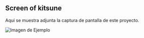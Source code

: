 
## Screen of kitsune
Aqui se muestra adjunta la captura de pantalla de este proyecto.

![Imagen de Ejemplo](assets/screen.png)
